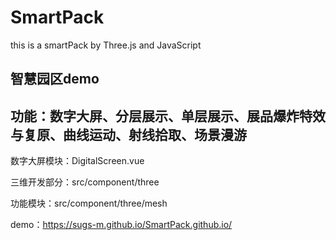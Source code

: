 # SmartPack
this is a smartPack by Three.js and JavaScript

智慧园区demo
---
功能：数字大屏、分层展示、单层展示、展品爆炸特效与复原、曲线运动、射线拾取、场景漫游
---
数字大屏模块：DigitalScreen.vue

三维开发部分：src/component/three

功能模块：src/component/three/mesh

demo：https://sugs-m.github.io/SmartPack.github.io/
